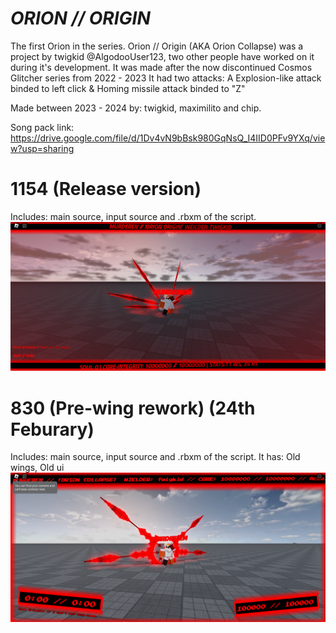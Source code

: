 # *ORION // ORIGIN*
The first Orion in the series.
Orion // Origin (AKA Orion Collapse) was a project by twigkid @AlgodooUser123, two other people have worked on it during it's development.
It was made after the now discontinued Cosmos Glitcher series from 2022 - 2023
It had two attacks: A Explosion-like attack binded to left click & Homing missile attack binded to "Z"

Made between
2023 - 2024
by: twigkid, maximilito and chip.

Song pack link: https://drive.google.com/file/d/1Dv4vN9bBsk980GqNsQ_I4IID0PFv9YXq/view?usp=sharing

# 1154 (Release version)
Includes: main source, input source and .rbxm of the script.
![Picture of "MURDEREN" (Version 1154)](RobloxScreenShot20241018_183553645.png)

# 830 (Pre-wing rework) (24th Feburary)
Includes: main source, input source and .rbxm of the script.
It has: Old wings, Old ui
![Picture of "MURDEREN" (Version 830)](RobloxScreenShot20241018_184141113.png)


